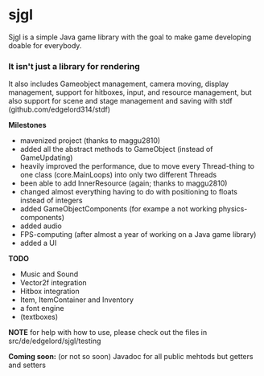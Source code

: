 # sjgl

Sjgl is a simple Java game library with the goal
to make game developing doable for everybody. 

### It isn't just a library for rendering
It also includes Gameobject management, camera moving,
display management, support for hitboxes, input, and 
resource management, but also support for scene and 
stage management and saving with 
stdf (github.com/edgelord314/stdf)

**Milestones**
- mavenized project (thanks to maggu2810)
- added all the abstract methods to GameObject (instead of GameUpdating)
- heavily improved the performance, due to move every Thread-thing to one class (core.MainLoops) into only two different Threads
- been able to add InnerResource (again; thanks to maggu2810)
- changed almost everything having to do with positioning to floats instead of integers
- added GameObjectComponents (for exampe a not working physics-components)
- added audio
- FPS-computing (after almost a year of working on a Java game library)
- added a UI

**TODO** 
- Music and Sound
- Vector2f integration
- Hitbox integration
- Item, ItemContainer and Inventory
- a font engine
- (textboxes)

**NOTE** for help with how to use, please check out the files in 
src/de/edgelord/sjgl/testing

**Coming soon:** (or not so soon) Javadoc for all public mehtods but getters and setters
